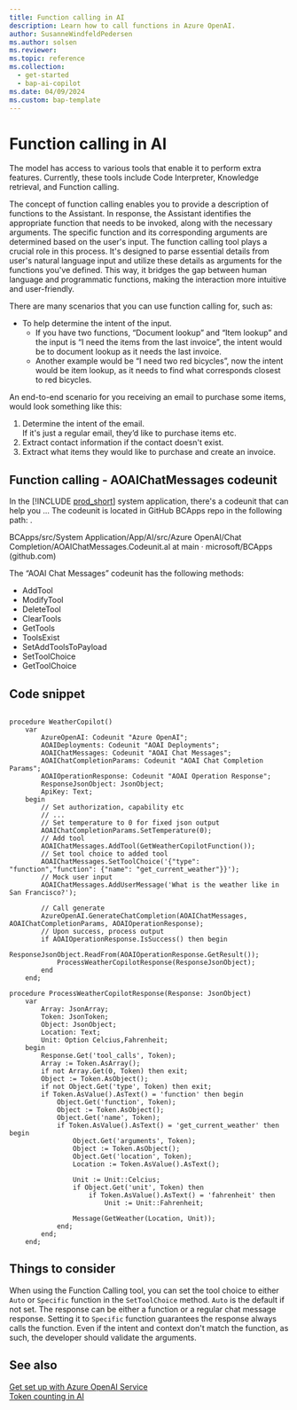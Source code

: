 ```yaml
---
title: Function calling in AI
description: Learn how to call functions in Azure OpenAI.
author: SusanneWindfeldPedersen
ms.author: solsen
ms.reviewer: 
ms.topic: reference
ms.collection:
  - get-started
  - bap-ai-copilot
ms.date: 04/09/2024
ms.custom: bap-template 
---
```



# Function calling in AI

The model has access to various tools that enable it to perform extra features. Currently, these tools include Code Interpreter, Knowledge retrieval, and Function calling. 

The concept of function calling enables you to provide a description of functions to the Assistant. In response, the Assistant identifies the appropriate function that needs to be invoked, along with the necessary arguments. The specific function and its corresponding arguments are determined based on the user's input. The function calling tool plays a crucial role in this process. It's designed to parse essential details from user's natural language input and utilize these details as arguments for the functions you've defined. This way, it bridges the gap between human language and programmatic functions, making the interaction more intuitive and user-friendly.

There are many scenarios that you can use function calling for, such as:

- To help determine the intent of the input. 
  - If you have two functions, “Document lookup” and “Item lookup” and the input is “I need the items from the last invoice”, the intent would be to document lookup as it needs the last invoice.  
  - Another example would be “I need two red bicycles”, now the intent would be item lookup, as it needs to find what corresponds closest to red bicycles. 

An end-to-end scenario for you receiving an email to purchase some items, would look something like this: 

1. Determine the intent of the email.  
  If it's just a regular email, they’d like to purchase items etc.
2. Extract contact information if the contact doesn't exist.
3. Extract what items they would like to purchase and create an invoice.  

## Function calling - AOAIChatMessages codeunit

In the [!INCLUDE [prod_short](includes/prod_short.md)] system application, there's a codeunit that can help you ... The codeunit is located in GitHub BCApps repo in the following path: <!-- to be inserted -->.

BCApps/src/System Application/App/AI/src/Azure OpenAI/Chat Completion/AOAIChatMessages.Codeunit.al at main · microsoft/BCApps (github.com) 

The “AOAI Chat Messages” codeunit has the following methods:

- AddTool 
- ModifyTool 
- DeleteTool 
- ClearTools 
- GetTools 
- ToolsExist 
- SetAddToolsToPayload 
- SetToolChoice 
- GetToolChoice 

## Code snippet

```al

procedure WeatherCopilot()
    var
        AzureOpenAI: Codeunit "Azure OpenAI";
        AOAIDeployments: Codeunit "AOAI Deployments";
        AOAIChatMessages: Codeunit "AOAI Chat Messages";
        AOAIChatCompletionParams: Codeunit "AOAI Chat Completion Params";
        AOAIOperationResponse: Codeunit "AOAI Operation Response";
        ResponseJsonObject: JsonObject;
        ApiKey: Text;
    begin
    	// Set authorization, capability etc
        // ...
        // Set temperature to 0 for fixed json output
        AOAIChatCompletionParams.SetTemperature(0);
        // Add tool
        AOAIChatMessages.AddTool(GetWeatherCopilotFunction());
        // Set tool choice to added tool
        AOAIChatMessages.SetToolChoice('{"type": "function","function": {"name": "get_current_weather"}}');
        // Mock user input
        AOAIChatMessages.AddUserMessage('What is the weather like in San Francisco?');

		// Call generate
        AzureOpenAI.GenerateChatCompletion(AOAIChatMessages, AOAIChatCompletionParams, AOAIOperationResponse);
        // Upon success, process output
        if AOAIOperationResponse.IsSuccess() then begin
            ResponseJsonObject.ReadFrom(AOAIOperationResponse.GetResult());
            ProcessWeatherCopilotResponse(ResponseJsonObject);
        end
    end;
```

```al
procedure ProcessWeatherCopilotResponse(Response: JsonObject)
    var
        Array: JsonArray;
        Token: JsonToken;
        Object: JsonObject;
        Location: Text;
        Unit: Option Celcius,Fahrenheit;
    begin
        Response.Get('tool_calls', Token);
        Array := Token.AsArray();
        if not Array.Get(0, Token) then exit;
        Object := Token.AsObject();
        if not Object.Get('type', Token) then exit;
        if Token.AsValue().AsText() = 'function' then begin
            Object.Get('function', Token);
            Object := Token.AsObject();
            Object.Get('name', Token);
            if Token.AsValue().AsText() = 'get_current_weather' then begin
                Object.Get('arguments', Token);
                Object := Token.AsObject();
                Object.Get('location', Token);
                Location := Token.AsValue().AsText();

                Unit := Unit::Celcius;
                if Object.Get('unit', Token) then
                    if Token.AsValue().AsText() = 'fahrenheit' then
                        Unit := Unit::Fahrenheit;

                Message(GetWeather(Location, Unit));
            end;
        end;
    end;

```
 
## Things to consider

When using the Function Calling tool, you can set the tool choice to either `Auto` or `Specific` function in the `SetToolChoice` method. `Auto` is the default if not set. The response can be either a function or a regular chat message response. Setting it to `Specific` function guarantees the response always calls the function. Even if the intent and context don't match the function, as such, the developer should validate the arguments.

## See also

[Get set up with Azure OpenAI Service](ai-dev-tools-get-started.md)  
[Token counting in AI](ai-system-app-token-counting.md)  